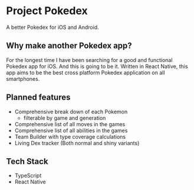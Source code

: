 # Project Pokedex

A better Pokedex for iOS and Android.

## Why make another Pokedex app?

For the longest time I have been searching for a good and functional Pokedex app for iOS. And this is going to be it. Written in React Native, this app aims to be the best cross platform Pokedex application on all smartphones.

## Planned features

- Comprehensive break down of each Pokemon
  - filterable by game and generation
- Comprehensive list of all moves in the games
- Comprehensive list of all abilities in the games
- Team Builder with type coverage calculations
- Living Dex tracker (Both normal and shiny variants)

## Tech Stack

- TypeScript
- React Native
